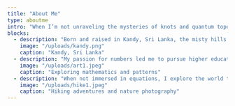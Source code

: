 ```yaml
---
title: "About Me"
type: aboutme
intro: "When I’m not unraveling the mysteries of knots and quantum topology, you can usually find me exploring art, nature, and creativity."
blocks:
  - description: "Born and raised in Kandy, Sri Lanka, the misty hills sparked my curiosity. I spent hours sketching patterns and observing nature."
    image: "/uploads/kandy.png"
    caption: "Kandy, Sri Lanka"
  - description: "My passion for numbers led me to pursue higher education abroad. During my Ph.D., I delved into quantum topology and knot theory."
    image: "/uploads/art1.jpeg"
    caption: "Exploring mathematics and patterns"
  - description: "When not immersed in equations, I explore the world through painting, photography, and hiking."
    image: "/uploads/hike1.jpeg"
    caption: "Hiking adventures and nature photography"
---
```









